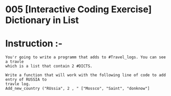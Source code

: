# 005 [Interactive Coding Exercise] Dictionary in List

# Instruction :-
    You'r going to write a programm that adds to #Travel_logs. You can see a travle
    which is a list that contain 2 #DICTS.
    
    Write a function that will work with the following line of code to add entry of RUSSIA to 
    travle log. 
    Add_new_country ("RUssia", 2 , " ["Mossco", "Saint", "donknow"]
        